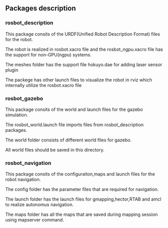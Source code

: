 ## Packages description 

### rosbot_description

This package consits of the URDF(Unified Robot Description Format) files for the robot.

The robot is realized in rosbot.xacro file and the rosbot_ngpu.xacro file has the support for non-GPU(ngpu) systems.

The meshes folder has the support file hokuyo.dae for adding laser sensor plugin

The packege has other launch files to visualize the robot in rviz which internally utilize the rosbot.xacro file

### rosbot_gazebo	

This package consits of the world and launch files for the gazebo simulation.

The rosbot_world.launch file imports files from rosbot_description packages.

The world folder consists of different world files for gazebo.

All world files should be saved in this directory.

### rosbot_navigation

This package consits of the configuraiton,maps and launch files for the robot navigation.

The config folder has the parameter files that are required for navigation.

The launch folder has the launch files for gmapping,hector,RTAB and amcl to realize autonomus navigation.

The maps folder has all the maps that are saved during mapping session using mapserver command.
